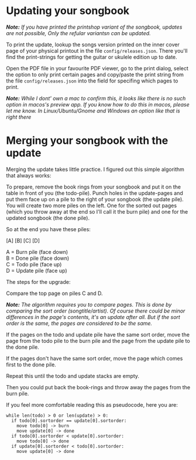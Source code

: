 # Updating your songbook
***Note:** If you have printed the printshop variant of the songbook, updates
are not possible, Only the refular variantsn can be updated.*

To print the update, lookup the songs version printed on the inner cover page of
your physical printout in the file `config/releases.json`. There you'll find the
print-strings for getting the guitar or ukulele edition up to date.

Open the PDF file in your favourite PDF viewer, go to the print dialog, select
the option to only print certain pages and copy/paste the print string from the
file `config/releases.json` into the field for specifing which pages to print.

***Note:** While I dont' own a mac to confirm this, it looks like there is no
such option in macos's preview app. If you know how to do this in macos,
please let me know. In Linux/Ubuntu/Gnome and Windows an option like that is
right there*

# Merging your songbook with the update
Merging the update takes little practice. I figured out this simple algorithm
that always works:

To prepare, remove the book rings from your songbook and put it on the table in
front of you (the todo-pile).
Punch holes in the update-pages and put them face up on a pile to the right
of your songbook (the update pile).
You will create two more piles on the left. One for the sorted out pages
(which you throw away at the end so I'll call it the burn pile) and one for the
updated songbook (the done pile).

So at the end you have these piles:

[A] [B] [C] [D]

A = Burn pile (face down)  
B = Done pile (face down)  
C = Todo pile (face up)  
D = Update pile (face up)  

The steps for the upgrade:

Compare the top page on piles C and D.

***Note:** The algorithm requires you to compare pages. This is done by
comparing the sort order (songtitle/artist). Of course there could be minor
differences in the page's contents, it's an update after all. But if the sort
order is the same, the pages are considered to be the same.*

If the pages on the todo and update pile have the same sort order, move the page
from the todo pile to the burn pile and the page from the update pile to the
done pile.

If the pages don't have the same sort order, move the page which comes first to
the done pile.

Repeat this until the todo and update stacks are empty.

Then you could put back the book-rings and throw away the pages from the burn
pile.

If you feel more comfortable reading this as pseudocode, here you are:

```
while len(todo) > 0 or len(update) > 0:
  if todo[0].sortorder == update[0].sortorder:
    move todo[0] -> burn
    move update[0] -> done
  if todo[0].sortorder < update[0].sortorder:
    move todo[0] -> done
  if update[0].sortorder < todo[0].sortorder:
    move update[0] -> done
```
